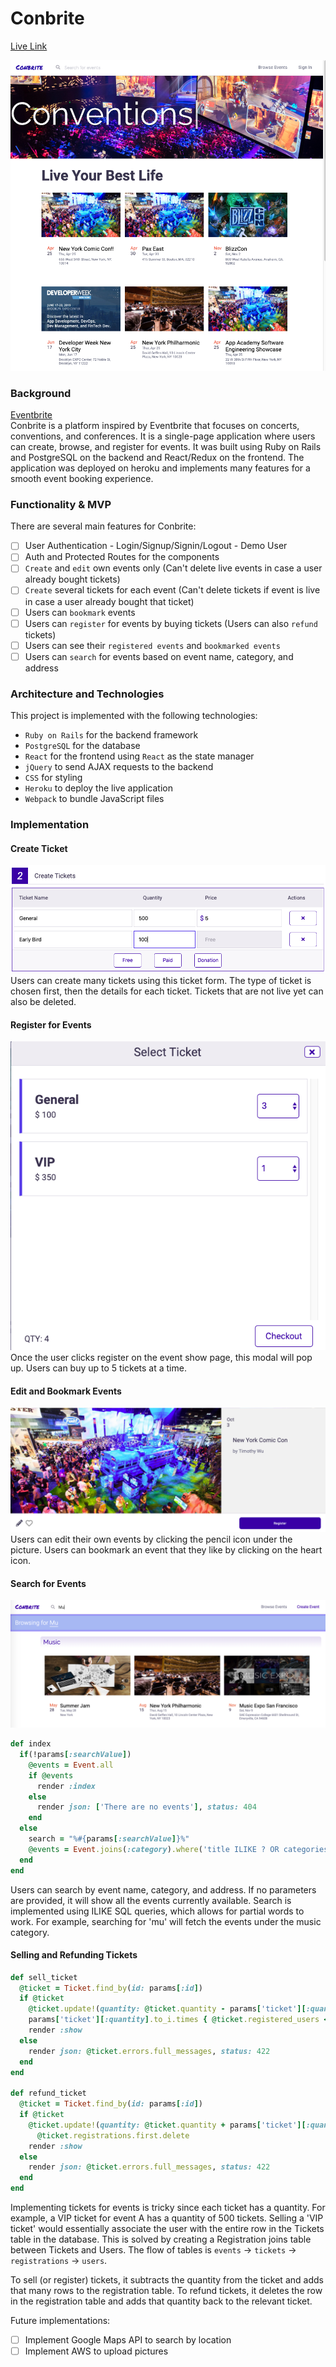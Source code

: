 # Conbrite

 [Live Link](https://conbrite.herokuapp.com)

 ![Screenshot](https://github.com/tyeonn/conbrite/blob/master/app/assets/images/readme_pic.png)

### Background
[Eventbrite](https://www.eventbrite.com/)  
Conbrite is a platform inspired by Eventbrite that focuses on concerts, conventions, and conferences. It is a single-page application where users can create, browse, and register for events. It was built using Ruby on Rails and PostgreSQL on the backend and React/Redux on the frontend. The application was deployed on heroku and implements many features for a smooth event booking experience.

### Functionality & MVP  

There are several main features for Conbrite: 
- [ ] User Authentication - Login/Signup/Signin/Logout - Demo User
- [ ] Auth and Protected Routes for the components 
- [ ] `Create` and `edit` own events only (Can't delete live events in case a user already bought tickets)
- [ ] `Create` several tickets for each event (Can't delete tickets if event is live in case a user already bought that ticket)
- [ ] Users can `bookmark` events
- [ ] Users can `register` for events by buying tickets (Users can also `refund` tickets)
- [ ] Users can see their `registered events` and `bookmarked events`
- [ ] Users can `search` for events based on event name, category, and address

### Architecture and Technologies

This project is implemented with the following technologies:

- `Ruby on Rails` for the backend framework
- `PostgreSQL` for the database
- `React` for the frontend using `React` as the state manager
- `jQuery` to send AJAX requests to the backend
- `CSS` for styling
- `Heroku` to deploy the live application
- `Webpack` to bundle JavaScript files

### Implementation

#### Create Ticket 
![Screenshot](https://github.com/tyeonn/conbrite/blob/master/app/assets/images/create_ticket.png)  
Users can create many tickets using this ticket form. The type of ticket is chosen first, then the details for each ticket.
Tickets that are not live yet can also be deleted.

#### Register for Events
![Screenshot](https://github.com/tyeonn/conbrite/blob/master/app/assets/images/register_event.png)  
Once the user clicks register on the event show page, this modal will pop up. Users can buy up to 5 tickets at a time.

#### Edit and Bookmark Events
![Screenshot](https://github.com/tyeonn/conbrite/blob/master/app/assets/images/bookmark_events.png)  
Users can edit their own events by clicking the pencil icon under the picture. 
Users can bookmark an event that they like by clicking on the heart icon. 

#### Search for Events
![Screenshot](https://github.com/tyeonn/conbrite/blob/master/app/assets/images/search.png)  
```ruby
def index
  if(!params[:searchValue])
    @events = Event.all
    if @events
      render :index
    else
      render json: ['There are no events'], status: 404
    end
  else
    search = "%#{params[:searchValue]}%"
    @events = Event.joins(:category).where('title ILIKE ? OR categories.name ILIKE ? OR address ILIKE ?', search, search, search)
  end
end
```
Users can search by event name, category, and address. If no parameters are provided, it will show all the events currently available. Search is implemented using ILIKE SQL queries, which allows for partial words to work. For example, searching for 'mu' will fetch the events under the music category.

#### Selling and Refunding Tickets
```ruby
def sell_ticket
  @ticket = Ticket.find_by(id: params[:id])
  if @ticket
    @ticket.update!(quantity: @ticket.quantity - params['ticket'][:quantity].to_i)
    params['ticket'][:quantity].to_i.times { @ticket.registered_users << current_user }
    render :show
  else
    render json: @ticket.errors.full_messages, status: 422
  end
end

def refund_ticket
  @ticket = Ticket.find_by(id: params[:id])
  if @ticket
    @ticket.update!(quantity: @ticket.quantity + params['ticket'][:quantity].to_i)
      @ticket.registrations.first.delete
    render :show
  else
    render json: @ticket.errors.full_messages, status: 422
  end
end
```
Implementing tickets for events is tricky since each ticket has a quantity. For example, a VIP ticket for event A has a quantity of 500 tickets. Selling a 'VIP ticket' would essentially associate the user with the entire row in the Tickets table in the database. This is solved by creating a Registration joins table between Tickets and Users. The flow of tables is `events` -> `tickets` -> `registrations` -> `users`. 

To sell (or register) tickets, it subtracts the quantity from the ticket and adds that many rows to the registration table.
To refund tickets, it deletes the row in the registration table and adds that quantity back to the relevant ticket.

Future implementations:

- [ ] Implement Google Maps API to search by location
- [ ] Implement AWS to upload pictures
